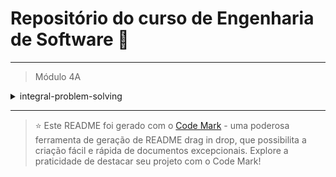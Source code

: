 
# Repositório do curso de Engenharia de Software 🚀
---

> Módulo 4A

<details>

<summary>integral-problem-solving</summary>

| Pasta  | Conteúdo                                              |
| ------ | ----------------------------------------------------- |
| dia_01 | Gráficos e Conceitos Básicos de Limite e Continuidade |
| dia_02 | Cálculo de Limites e Continuidade                     |
| dia_03 | Limite de Funções de Duas Variáveis                   |
| dia_04 | Diferenciabilidade e Plano Tangente                   |

</details>

--- 


> ⭐️ Este README foi gerado com o [Code Mark](https://codemark.com.br) - uma poderosa ferramenta de geração de README drag in drop, que possibilita a criação fácil e rápida de documentos excepcionais. Explore a praticidade de destacar seu projeto com o Code Mark!